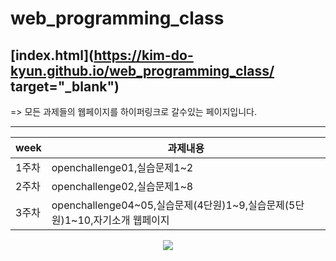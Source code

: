 # web_programming_class

## [index.html](https://kim-do-kyun.github.io/web_programming_class/ target="_blank")
=> 모든 과제들의 웹페이지를 하이퍼링크로 갈수있는 페이지입니다.

<hr>

|week|과제내용|
|------|-------------------------------------------------------------|
|1주차|openchallenge01,실습문제1&#126;2|
|2주차|openchallenge02,실습문제1&#126;8|
|3주차|openchallenge04&#126;05,실습문제(4단원)1&#126;9,실습문제(5단원)1&#126;10,자기소개 웹페이지|

<p align="center"> 
  <img src="https://github-readme-stats.vercel.app/api?username=ysjang0926&theme=vue&show_icons=true"/></a>
</p>
